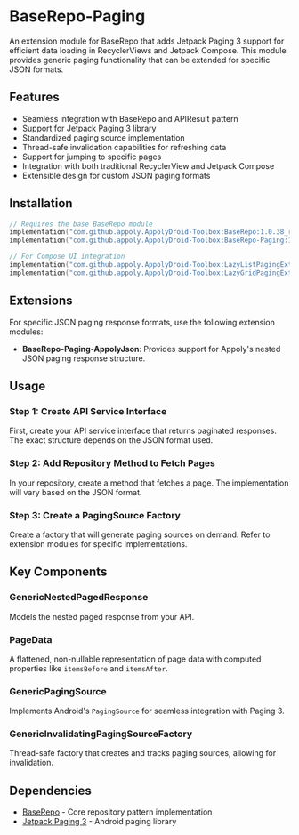 # BaseRepo-Paging

An extension module for BaseRepo that adds Jetpack Paging 3 support for efficient data loading in RecyclerViews and Jetpack Compose. This module provides generic paging functionality that can be
extended for specific JSON formats.

## Features

- Seamless integration with BaseRepo and APIResult pattern
- Support for Jetpack Paging 3 library
- Standardized paging source implementation
- Thread-safe invalidation capabilities for refreshing data
- Support for jumping to specific pages
- Integration with both traditional RecyclerView and Jetpack Compose
- Extensible design for custom JSON paging formats

## Installation

```gradle.kts
// Requires the base BaseRepo module
implementation("com.github.appoly.AppolyDroid-Toolbox:BaseRepo:1.0.38_rc02")
implementation("com.github.appoly.AppolyDroid-Toolbox:BaseRepo-Paging:1.0.38_rc02")

// For Compose UI integration
implementation("com.github.appoly.AppolyDroid-Toolbox:LazyListPagingExtensions:1.0.38_rc02") // For LazyColumn
implementation("com.github.appoly.AppolyDroid-Toolbox:LazyGridPagingExtensions:1.0.38_rc02") // For LazyGrid
```

## Extensions

For specific JSON paging response formats, use the following extension modules:

- **BaseRepo-Paging-AppolyJson**: Provides support for Appoly's nested JSON paging response structure.

## Usage

### Step 1: Create API Service Interface

First, create your API service interface that returns paginated responses. The exact structure depends on the JSON format used.

### Step 2: Add Repository Method to Fetch Pages

In your repository, create a method that fetches a page. The implementation will vary based on the JSON format.

### Step 3: Create a PagingSource Factory

Create a factory that will generate paging sources on demand. Refer to extension modules for specific implementations.

## Key Components

### GenericNestedPagedResponse

Models the nested paged response from your API.

### PageData

A flattened, non-nullable representation of page data with computed properties like `itemsBefore` and `itemsAfter`.

### GenericPagingSource

Implements Android's `PagingSource` for seamless integration with Paging 3.

### GenericInvalidatingPagingSourceFactory

Thread-safe factory that creates and tracks paging sources, allowing for invalidation.

## Dependencies

- [BaseRepo](../BaseRepo/README.md) - Core repository pattern implementation
- [Jetpack Paging 3](https://developer.android.com/topic/libraries/architecture/paging/v3-overview) - Android paging library
